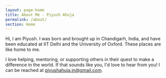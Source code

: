 ```yaml
---
layout: page-home
title: About Me - Piyush Ahuja
permalink: /about/
section: Home
---
```


<!-- <img class='inset right' src='/1.jpg' title='Piyush Ahuja' width='100px'  />  -->

Hi, I am Piyush. I was born and brought up in Chandigarh, India, and have been educated at IIT Delhi and the University of Oxford. These places are like home to me. 

<!-- I am currently building [platonia.io](http://platonia.io) with the mission of turning every individual into a school-unto-themselves. If you'd like to contribute or know more, please drop me an email. -->  

I love helping, mentoring, or supporting others in their quest to make a difference in the world. If that sounds like you, I'd love to hear from you!  I can be reached at piyushahuja.in@gmail.com.






<!--We are a family of four - Dad, the head of the house, Mother Mathematics and the two of us, the offsprings -  Philosophy and Economics. Dad is a lazy academic, while Mom is a working professional. She goes by the name of Computer Science in corporate circles, and is the best damn person in the whole world.

We also have a half-sister, Little Literature, who's a result of an adulterous affair Dad had with Lady Language in his IIT Delhi days. We had to move to Oxford after that, but Dad, being the man that he is, took responsibility for Little Literature and brough her along. Sometimes we feel that he loves her more than us. 

 Daen looks back at his days of youthful romanticism with a sort of wistful longing, the days when he and mother Mathematics first met, those days, the days of the chase, when he would sit in his room all day thinking about her, the days before the exams when her thoughts wouldnt let him sleep. d oft. Among other things, Dad likes the works of David Foster Wallace, Jorge Luis Borges, Wes Anderson, Hayao Miyazaki 
 -->